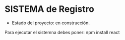 <h1> SISTEMA de Registro </h1>

- Estado del proyecto: en construcción.
  
Para ejecutar el sistemna debes poner: 
npm install react
